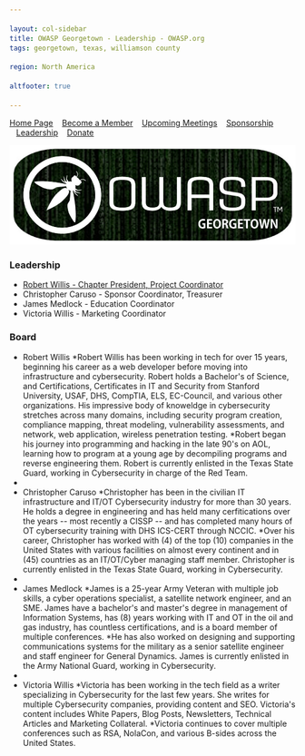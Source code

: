 ```yaml
---

layout: col-sidebar
title: OWASP Georgetown - Leadership - OWASP.org
tags: georgetown, texas, williamson county

region: North America

altfooter: true

---
```


[Home Page](index.md)
&nbsp;&nbsp;&nbsp;[Become a Member](membership.md)
&nbsp;&nbsp;&nbsp;[Upcoming Meetings](meetings.md)
&nbsp;&nbsp;&nbsp;[Sponsorship](sponsorship.md)
&nbsp;&nbsp;&nbsp;[Leadership](leaders.md)
&nbsp;&nbsp;&nbsp;[Donate](donate.md)

<p><img src="https://raw.githubusercontent.com/OWASP/www-chapter-georgetown/master/assets/images/owaspgeorgetown.jpg"></p>

### Leadership
* [Robert Willis - Chapter President, Project Coordinator](mailto:robert.willis@owasp.org)
* Christopher Caruso - Sponsor Coordinator, Treasurer
* James Medlock - Education Coordinator
* Victoria Willis - Marketing Coordinator

### Board
* Robert Willis
*Robert Willis has been working in tech for over 15 years, beginning his career as a web developer before moving into infrastructure and cybersecurity. Robert holds a Bachelor's of Science, and Certifications, Certificates in IT and Security from Stanford University, USAF, DHS, CompTIA, ELS, EC-Council, and various other organizations. His impressive body of knoweldge in cybersecurity stretches across many domains, including security program creation, compliance mapping, threat modeling, vulnerability assessments, and network, web application, wireless penetration testing.
*Robert began his journey into programming and hacking in the late 90's on AOL, learning how to program at a young age by decompiling programs and reverse engineering them. Robert is currently enlisted in the Texas State Guard, working in Cybersecurity in charge of the Red Team.
*
* Christopher Caruso
*Christopher has been in the civilian IT infrastructure and IT/OT Cybersecurity industry for more than 30 years. He holds a degree in engineering and has held many cerfitications over the years -- most recently a CISSP -- and has completed many hours of OT cybersecurity training with DHS ICS-CERT through NCCIC. 
*Over his career, Christopher has worked with (4) of the top (10) companies in the United States with various facilities on almost every continent and in (45) countries as an IT/OT/Cyber managing staff member. Christopher is currently enlisted in the Texas State Guard, working in Cybersecurity.
*
* James Medlock
*James is a 25-year Army Veteran with multiple job skills, a cyber operations specialist, a satellite network engineer, and an SME. James have a bachelor's and master's degree in management of Information Systems, has (8) years working with IT and OT in the oil and gas industry, has countless certifications, and is a board member of multiple conferences. 
*He has also worked on designing and supporting communications systems for the military as a senior satellite engineer and staff engineer for General Dynamics. James is currently enlisted in the Army National Guard, working in Cybersecurity.
*
* Victoria Willis
*Victoria has been working in the tech field as a writer specializing in Cybersecurity for the last few years. She writes for multiple Cybersecurity companies, providing content and SEO. Victoria's content includes White Papers, Blog Posts, Newsletters, Technical Articles and Marketing Collateral. 
*Victoria continues to cover multiple conferences such as RSA, NolaCon, and various B-sides across the United States.
